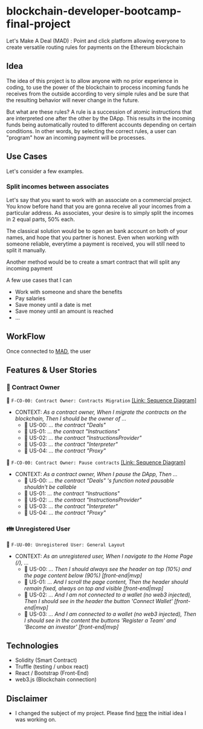 # blockchain-developer-bootcamp-final-project
Let's Make A Deal (MAD) : Point and click platform allowing everyone to create versatile routing rules for payments on the Ethereum blockchain
 
## Idea

The idea of this project is to allow anyone with no prior experience in coding, to use the power of the blockchain to process incoming funds he receives from the outside according to very simple rules and be sure that the resulting behavior will never change in the future.

But what are these rules? A rule is a succession of atomic instructions that are interpreted one after the other by the DApp. This results in the incoming funds being automatically routed to different accounts depending on certain conditions. In other words, by selecting the correct rules, a user can "program" how an incoming payment will be processes.

## Use Cases

Let's consider a few examples.

### Split incomes between associates

Let's say that you want to work with an associate on a commercial project. You know before hand that you are gonna receive all your incomes from a particular address. As associates, your desire is to simply split the incomes in 2 equal parts, 50% each.

The classical solution would be to open an bank account on both of your names, and hope that you partner is honest. Even when working with someone reliable, everytime a payment is received, you will still need to split it manually.

Another method would be to create a smart contract that will split any incoming payment

A few use cases that I can

- Work with someone and share the benefits
- Pay salaries
- Save money until a date is met
- Save money until an amount is reached
- ...
 
## WorkFlow

Once connected to [MAD](), the user


## Features & User Stories

### 👔 Contract Owner

📁 `F-CO-00: Contract Owner: Contracts Migration` [[Link: Sequence Diagram]](https://sequencediagram.org/index.html#initialData=C4S2BsFMAIDEFoDCB5eAGATALmog9gHbABOAhgMbDTIDuBkxOAsiAOZmiEBQXARnsGB4AtgAdSxUORDiiAZy7jJIabODs8AV1HQAxODYALdcUgBPaACpL0ACrFNAM0dQuFIcWp0GXSAQAmihJSMqREGtp6BqzG7JB+VpYAQuB45ADWiIakIATWQcqqYVQAosCGDJCawr4BPLT0xPDwAHxlFabVOP6QoqlmDAB0PX14ZgAUtpCkwnIANNCk-v6mcnIAlG6UIABupMAw7ZXVXA0MzW3lx8Ldvf1DI-3jAArEeABWkJTzi8urG6dvE1WkdOjdoI8xg87mNxgBBTT+MA-JYrSBrTZnYGXDpVcGQgbEYYwiYASQIO3RHhRf3RAKxF1BeNuo0JxNZ8IAIsgaWiMVweu5dvtDlcwVx1kA)
+ CONTEXT: *As a contract owner, When I migrate the contracts on the blockchain, Then I should be the owner of ...*
    + 📝 US-00: *... the contract "Deals"*
    + 📝 US-01: *... the contract "Instructions"*
    + 📝 US-02: *... the contract "InstructionsProvider"*
    + 📝 US-03: *... the contract "Interpreter"*
    + 📝 US-04: *... the contract "Proxy"*

📁 `F-CO-00: Contract Owner: Pause contracts` [[Link: Sequence Diagram]](https://sequencediagram.org/index.html#initialData=C4S2BsFMAIDEFoDCB5eAGATALmog9gHbABOAhgMbDTIDuBkxOAsiAOZmiEBQXARnsGB4AtgAdSxUORDiiAZy7jJIabODs8AV1HQAxODYALdcUgBPaACpL0ACrFNAM0dQuFIcWp0GXSAQAmihJSMqREGtp6BqzG7JB+VpYAQuB45ADWiIakIATWQcqqYVQAosCGDJCawr4BPLT0xPDwAHxlFabVOP6QoqlmDAB0PX14ZgAUtpCkwnIANNCk-v6mcnIAlG6UIABupMAw7ZXVXA0MzW3lx8Ldvf1DI-3jAArEeABWkJTzi8urG6dvE1WkdOjdoI8xg87mNxgBBTT+MA-JYrSBrTZnYGXDpVcGQgbEYYwiYASQIO3RHhRf3RAKxF1BeNuo0JxNZ8IAIsgaWiMVweu5dvtDlcwVx1kA)
+ CONTEXT: *As a contract owner, When I pause the DApp, Then ...*
    + 📝 US-00: *... the contract "Deals" 's function noted pausable shouldn't be callable*
    + 📝 US-01: *... the contract "Instructions"*
    + 📝 US-02: *... the contract "InstructionsProvider"*
    + 📝 US-03: *... the contract "Interpreter"*
    + 📝 US-04: *... the contract "Proxy"*


### 👪 Unregistered User

📁 `F-UU-00: Unregistered User: General Layout`
+ CONTEXT: *As an unregistered user, When I navigate to the Home Page (/), ...*
    + 📝 US-00: *... Then I should always see the header on top (10%) and the page content below (90%) [front-end|mvp]*
    + 📝 US-01: *... And I scroll the page content, Then the header should remain fixed, always on top and visible [front-end|mvp]*
    + 📝 US-02: *... And I am not connected to a wallet (no web3 injected), Then I should see in the header the button 'Connect Wallet' [front-end|mvp]*
    + 📝 US-03: *... And I am connected to a wallet (no web3 injected), Then I should see in the content the buttons 'Register a Team' and 'Become an investor' [front-end|mvp]*

## Technologies
 
- Solidity (Smart Contract)
- Truffle (testing / unbox react)
- React / Bootstrap (Front-End)
- web3.js (Blockchain connection)

## Disclaimer

- I changed the subject of my project. Please find [here](https://github.com/CodeFrite/consensys-bootcamp-initial-idea) the initial idea I was working on.
